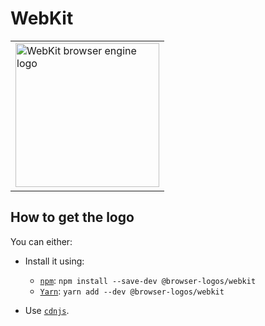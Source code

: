 WebKit
======

<table>
    <tr height=240>
        <td>
            <a href="https://github.com/alrra/browser-logos/tree/ae4fd9ba747334025268bd2705de57580add0393/src/webkit">
                <img width=230 src="https://raw.githubusercontent.com/alrra/browser-logos/ae4fd9ba747334025268bd2705de57580add0393/src/webkit/webkit_512x512.png" alt="WebKit browser engine logo">
            </a>
        </td>
    </tr>
</table>

How to get the logo
-------------------

You can either:

* Install it using:

  * [`npm`][npm]: `npm install --save-dev @browser-logos/webkit`
  * [`Yarn`][yarn]: `yarn add --dev @browser-logos/webkit`

* Use [`cdnjs`][cdnjs].

<!-- Link labels: -->

[cdnjs]: https://cdnjs.com/libraries/browser-logos
[npm]: https://www.npmjs.com/
[yarn]: https://yarnpkg.com/
